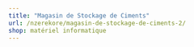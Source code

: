 ```yaml
---
title: "Magasin de Stockage de Ciments"
url: /nzerekore/magasin-de-stockage-de-ciments-2/
shop: matériel informatique
---
```

